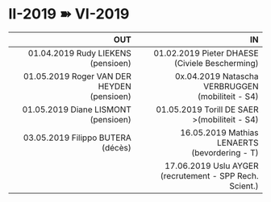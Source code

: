 <link rel="stylesheet" href="S2.css">

# II-2019 &#10173; VI-2019

| OUT | IN |
| ---: | ---: |
| 01.04.2019 Rudy LIEKENS<br>(pensioen) | 01.02.2019 Pieter DHAESE<br>(Civiele Bescherming) |
| 01.05.2019 Roger VAN DER HEYDEN<br>(pensioen) | 0x.04.2019 Natascha VERBRUGGEN<br>(mobiliteit - S4) |
| 01.05.2019 Diane LISMONT<br>(pensioen) | 01.05.2019 Torill DE SAER<br>>(mobiliteit - S4) |
| 03.05.2019 Filippo BUTERA<br>(décès) | 16.05.2019 Mathias LENAERTS<br>(bevordering - T) |
| &nbsp; | 17.06.2019 Uslu AYGER<br>(recrutement - SPP Rech. Scient.) |

